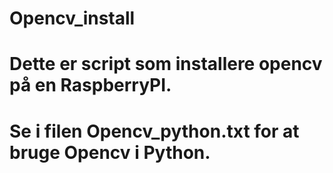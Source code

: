 # Opencv_install
# Dette er script som installere opencv på en RaspberryPI.
# Se i filen Opencv_python.txt for at bruge Opencv i Python.
